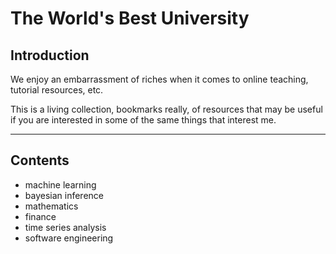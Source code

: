 # The World's Best University

**Introduction**
------------------------------

We enjoy an embarrassment of riches when it comes to online 
teaching, tutorial resources, etc.

This is a living collection, bookmarks really, of resources that may 
be useful if you are interested in some of the same things that interest me.

***
## Contents

* machine learning
* bayesian inference
* mathematics
* finance
* time series analysis
* software engineering


